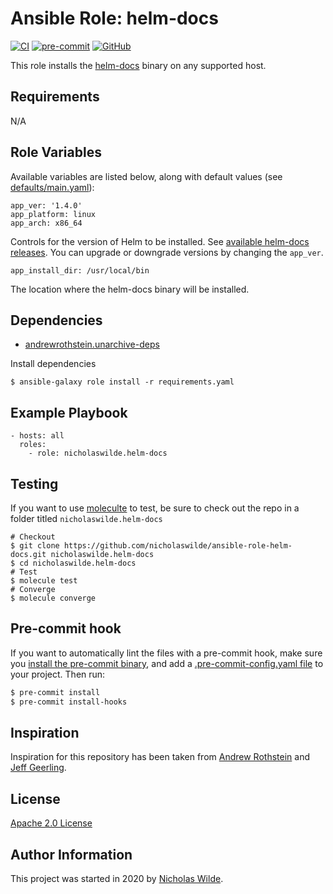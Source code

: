 # Ansible Role: helm-docs

[![CI](https://github.com/nicholaswilde/ansible-role-helm-docs/workflows/CI/badge.svg?event=push)](https://github.com/nicholaswilde/ansible-role-helm-docs/actions?query=workflow%3ACI)
[![pre-commit](https://img.shields.io/badge/pre--commit-enabled-brightgreen?logo=pre-commit&logoColor=white)](https://github.com/pre-commit/pre-commit)
[![GitHub](https://img.shields.io/github/license/nicholaswilde/ansible-role-helm-docs)](https://github.com/nicholaswilde/ansible-role-helm-docs/blob/main/LICENSE)

This role installs the [helm-docs](https://github.com/norwoodj/helm-docs/) binary on any supported host.

## Requirements

N/A

## Role Variables

Available variables are listed below, along with default values (see [defaults/main.yaml](./defaults/main.yaml)):

    app_ver: '1.4.0'
    app_platform: linux
    app_arch: x86_64

Controls for the version of Helm to be installed. See [available helm-docs releases](https://github.com/norwoodj/helm-docs/releases/). You can upgrade or downgrade versions by changing the `app_ver`.

    app_install_dir: /usr/local/bin

The location where the helm-docs binary will be installed.

## Dependencies

- [andrewrothstein.unarchive-deps](https://galaxy.ansible.com/andrewrothstein/unarchive-deps)

Install dependencies

    $ ansible-galaxy role install -r requirements.yaml

## Example Playbook

    - hosts: all
      roles:
        - role: nicholaswilde.helm-docs

## Testing

If you want to use [moleculte](https://molecule.readthedocs.io/en/latest/installation.html) to test, be sure to check out the repo in a folder titled `nicholaswilde.helm-docs`

```
# Checkout
$ git clone https://github.com/nicholaswilde/ansible-role-helm-docs.git nicholaswilde.helm-docs
$ cd nicholaswilde.helm-docs
# Test
$ molecule test
# Converge
$ molecule converge
```

## Pre-commit hook

If you want to automatically lint the files with a pre-commit hook, make sure you
[install the pre-commit binary](https://pre-commit.com/#install), and add a [.pre-commit-config.yaml file](./.pre-commit-config.yaml)
to your project. Then run:

```bash
$ pre-commit install
$ pre-commit install-hooks
```

## Inspiration

Inspiration for this repository has been taken from [Andrew Rothstein](https://github.com/andrewrothstein) and [Jeff Geerling](https://github.com/geerlingguy/).

## License

[Apache 2.0 License](./LICENSE)

## Author Information

This project was started in 2020 by [Nicholas Wilde](https://github.com/nicholaswilde/).
